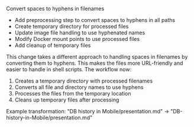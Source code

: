 Convert spaces to hyphens in filenames

- Add preprocessing step to convert spaces to hyphens in all paths
- Create temporary directory for processed files
- Update image file handling to use hyphenated names
- Modify Docker mount points to use processed files
- Add cleanup of temporary files

This change takes a different approach to handling spaces in filenames by
converting them to hyphens. This makes the files more URL-friendly and
easier to handle in shell scripts. The workflow now:
1. Creates a temporary directory with processed filenames
2. Converts all file and directory names to use hyphens
3. Processes the files from the temporary location
4. Cleans up temporary files after processing

Example transformation:
"DB history in Mobile/presentation.md" → "DB-history-in-Mobile/presentation.md" 